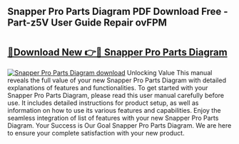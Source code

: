 ## Snapper Pro Parts Diagram PDF Download Free - Part-z5V User Guide Repair ovFPM

# <h2><a href="http://dflq1g9.blite.top/?on=Snapper+Pro+Parts+Diagram">🔗Download New 👉🔴 Snapper Pro Parts Diagram</a></h2>

[![Snapper Pro Parts Diagram download](https://i.imgur.com/lujVjoI.png)](http://dflq1g9.blite.top/?on=Snapper+Pro+Parts+Diagram)
Unlocking Value This manual reveals the full value of your new Snapper Pro Parts Diagram with detailed explanations of features and functionalities. To get started with your Snapper Pro Parts Diagram, please read this user manual carefully before use. It includes detailed instructions for product setup, as well as information on how to use its various features and capabilities. Enjoy the seamless integration of list of features with your new Snapper Pro Parts Diagram. Your Success is Our Goal Snapper Pro Parts Diagram. We are here to ensure your complete satisfaction with your new product.
